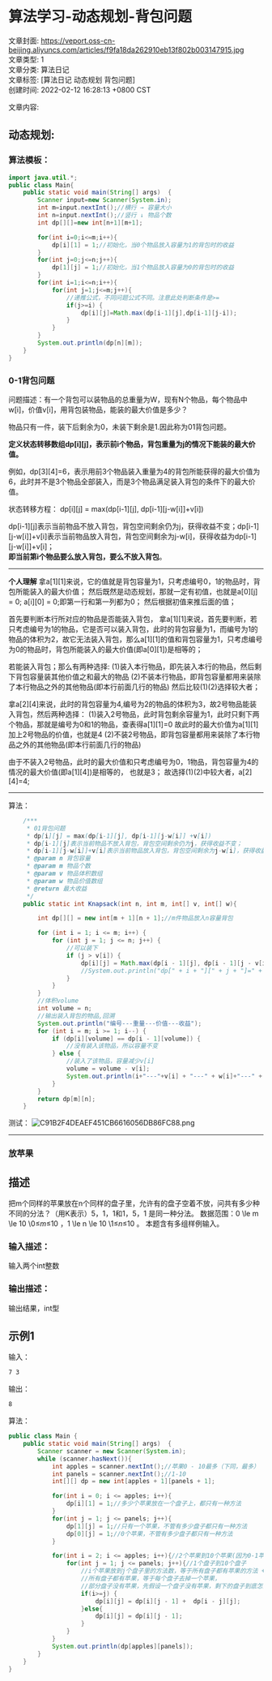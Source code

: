 
# 算法学习-动态规划-背包问题  
文章封面:  https://veport.oss-cn-beijing.aliyuncs.com/articles/f9fa18da262910eb13f802b003147915.jpg   
文章类型: 1   
文章分类: 算法日记   
文章标签: [算法日记 动态规划 背包问题]   
创建时间: 2022-02-12 16:28:13 +0800 CST   

文章内容:
## 动态规划:
### **算法模板：**
```java
import java.util.*;
public class Main{
    public static void main(String[] args)  {
        Scanner input=new Scanner(System.in);
        int m=input.nextInt();//横行 → 容量大小
        int n=input.nextInt();//竖行 ↓ 物品个数
        int dp[][]=new int[n+1][m+1];

        for(int i=0;i<=m;i++){
            dp[i][1] = 1;//初始化，当0个物品放入容量为1的背包时的收益
        }
        for(int j=0;j<=n;j++){
            dp[1][j] = 1;//初始化，当1个物品放入容量为0的背包时的收益
        }
        for(int i=1;i<=n;i++){
            for(int j=1;j<=m;j++){
                //递推公式，不同问题公式不同。注意此处判断条件是>=
                if(j>=i) {
                    dp[i][j]=Math.max(dp[i-1][j],dp[i-1][j-i]);
                }
            }
        }
        System.out.println(dp[n][m]);
    }
}
```




### **0-1背包问题**

问题描述：有一个背包可以装物品的总重量为W，现有N个物品，每个物品中w[i]，价值v[i]，用背包装物品，能装的最大价值是多少？

物品只有一件，装下后剩余为0，未装下剩余是1.因此称为01背包问题。

**定义状态转移数组dp[i][j]，表示前i个物品，背包重量为j的情况下能装的最大价值。**

例如，dp[3][4]=6，表示用前3个物品装入重量为4的背包所能获得的最大价值为6，此时并不是3个物品全部装入，而是3个物品满足装入背包的条件下的最大价值。

状态转移方程：
dp[i][j] = max(dp[i-1][j], dp[i-1][j-w[i]]+v[i])

dp[i-1][j]表示当前物品不放入背包，背包空间剩余仍为j，获得收益不变；dp[i-1][j-w[i]]+v[i]表示当前物品放入背包，背包空间剩余为j-w[i]，获得收益为dp[i-1][j-w[i]]+v[i]；  
**即当前第i个物品要么放入背包，要么不放入背包**。

----
**个人理解**
拿a[1][1]来说，它的值就是背包容量为1，只考虑编号0，1的物品时，背包所能装入的最大价值；
然后既然是动态规划，那就一定有初值，也就是a[0][j] = 0;  a[i][0] = 0;即第一行和第一列都为0；
然后根据初值来推后面的值；

首先要判断本行所对应的物品是否能装入背包，
拿a[1][1]来说，首先要判断，若只考虑编号为1的物品，它是否可以装入背包，此时的背包容量为1，而编号为1的物品的体积为2，故它无法装入背包，那么a[1][1]的值和背包容量为1，只考虑编号为0的物品时，背包所能装入的最大价值(即a[0][1])是相等的；

若能装入背包；那么有两种选择:
(1)装入本行物品，即先装入本行的物品，然后剩下背包容量装其他价值之和最大的物品
(2)不装本行物品，即背包容量都用来装除了本行物品之外的其他物品(即本行前面几行的物品)
然后比较(1)(2)选择较大者；

拿a[2][4]来说，此时的背包容量为4,编号为2的物品的体积为3，故2号物品能装入背包，然后两种选择：
(1)装入2号物品，此时背包剩余容量为1，此时只剩下两个物品，那就是编号为0和1的物品，查表得a[1][1]=0
故此时的最大价值为a[1][1]加上2号物品的价值，也就是4
(2)不装2号物品，即背包容量都用来装除了本行物品之外的其他物品(即本行前面几行的物品)

由于不装入2号物品，此时的最大价值和只考虑编号为0，1物品，背包容量为4的情况的最大价值(即a[1][4])是相等的，
也就是3；
故选择(1)(2)中较大者，a[2][4]=4;

----

算法：
```Java
    /***
     * 01背包问题
     * dp[i][j] = max(dp[i-1][j], dp[i-1][j-w[i]] +v[i])
     * dp[i-1][j]表示当前物品不放入背包，背包空间剩余仍为j，获得收益不变；
     * dp[i-1][j-w[i]]+v[i]表示当前物品放入背包，背包空间剩余为j-w[i]，获得收益为dp[i-1][j-w[i]]+v[i]；
     * @param n 背包容量
     * @param m 物品个数
     * @param v 物品体积数组
     * @param w 物品价值数组
     * @return 最大收益
     */
    public static int Knapsack(int n, int m, int[] v, int[] w){

        int dp[][] = new int[m + 1][n + 1];//m件物品放入n容量背包

        for (int i = 1; i <= m; i++) {
            for (int j = 1; j <= n; j++) {
                //可以装下
                if (j > v[i]) {
                    dp[i][j] = Math.max(dp[i - 1][j], dp[i - 1][j - v[i]] + v[i] * w[i]);
                    //System.out.println("dp[" + i + "][" + j + "]=" + dp[i][j]);
                }
            }
        }
        //体积volume
        int volume = n;
        //输出装入背包的物品,回溯
        System.out.println("编号---重量---价值---收益");
        for (int i = m; i >= 1; i--) {
            if (dp[i][volume] == dp[i - 1][volume]) {
                //没有装入该物品，所以容量不变
            } else {
                //装入了该物品，容量减少v[i]
                volume = volume - v[i];
                System.out.println(i+"---"+v[i] + "---" + w[i]+"---" + w[i]*v[i]);
            }
        }
        return dp[m][n];
    }

```
测试：
![C91B2F4DEAEF451CB6616056DB86FC88.png]( https://veport.oss-cn-beijing.aliyuncs.com/articles/d0c1e2267c325ae496e92411418a1ad3.png)

----
### 放苹果
## 描述
把m个同样的苹果放在n个同样的盘子里，允许有的盘子空着不放，问共有多少种不同的分法？（用K表示）5，1，1和1，5，1 是同一种分法。
数据范围：0 \le m \le 10 \0≤*m*≤10 ，1 \le n \le 10 \1≤*n*≤10 。
本题含有多组样例输入。

### 输入描述：
输入两个int整数

### 输出描述：
输出结果，int型

## 示例1
输入：
```bash
7 3
```
输出：
```bash
8
```

算法：
```Java
public class Main {
    public static void main(String[] args)  {
        Scanner scanner = new Scanner(System.in);
        while (scanner.hasNext()){
            int apples = scanner.nextInt();//苹果0 - 10最多（下同，最多）
            int panels = scanner.nextInt();//1-10
            int[][] dp = new int[apples + 1][panels + 1];

            for(int i = 0; i <= apples; i++){
                dp[i][1] = 1;//多少个苹果放在一个盘子上，都只有一种方法
            }
            for(int j = 1; j <= panels; j++){
                dp[1][j] = 1;//只有一个苹果，不管有多少盘子都只有一种方法
                dp[0][j] = 1;//0个苹果，不管有多少盘子都只有一种方法
            }

            for(int i = 2; i <= apples; i++){//2个苹果到10个苹果(因为0-1苹果的情况已经在上面处理)
                for(int j = 1; j <= panels; j++){//1个盘子到10个盘子
                    //i个苹果放到j个盘子里的方法数，等于所有盘子都有苹果的方法 + 部分盘子没有苹果的方法
                    //所有盘子都有苹果，等于每个盘子去掉一个苹果，
                    //部分盘子没有苹果，先假设一个盘子没有苹果，剩下的盘子到底怎么分配苹果，慢慢算
                    if(i>=j) {
                        dp[i][j] = dp[i][j - 1] +  dp[i - j][j];
                    }else{
                        dp[i][j] = dp[i][j - 1];
                    }
                }
            }
            System.out.println(dp[apples][panels]);
        }
    }
}
```

